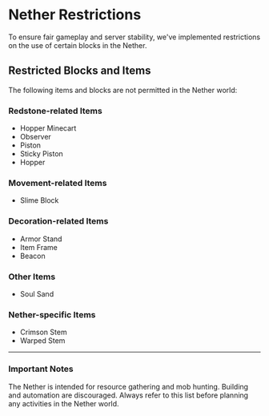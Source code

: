 # Nether Restrictions

To ensure fair gameplay and server stability, we've implemented restrictions on the use of certain blocks in the Nether.

## Restricted Blocks and Items

The following items and blocks are not permitted in the Nether world:

### Redstone-related Items

- Hopper Minecart
- Observer
- Piston
- Sticky Piston
- Hopper

### Movement-related Items

- Slime Block

### Decoration-related Items

- Armor Stand
- Item Frame
- Beacon

### Other Items

- Soul Sand

### Nether-specific Items

- Crimson Stem
- Warped Stem

---

### Important Notes

The Nether is intended for resource gathering and mob hunting. Building and automation are discouraged. Always refer to this list before planning any activities in the Nether world.
